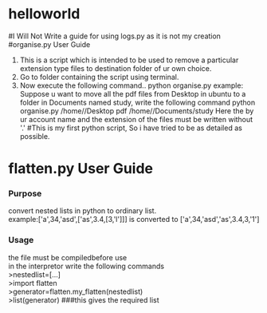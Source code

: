 # helloworld
#I Will Not Write a guide for using logs.py as it is not my creation
#organise.py User Guide
1. This is a script which is intended  to be used to remove a particular extension type files to destination folder of ur own choice.
2. Go to folder containing the script using terminal.
3. Now execute the following command..
	python organise.py <sourcefolder> <extension> <destinationfolder>
example:
	Suppose u want to move all the pdf files from Desktop in ubuntu to a folder in Documents named study, write the following command
	python organise.py /home/<username>/Desktop pdf /home/<username>/Documents/study
	Here the <username> by ur account name and the extension of the files must be written without '.'
#This is my first python script, So i have tried to be as detailed as possible.

<h1>flatten.py User Guide</h1>
<h3>Purpose</h3>
 convert nested lists in python to ordinary list.<br>
 example:['a',34,'asd',['as',3.4,[3,'l']]] is converted to ['a',34,'asd','as',3.4,3,'1']<br>
 <h3>Usage</h3>
 the file must be compiledbefore use<br>
 in the interpretor write the following commands<br>
 >nestedlist=[...]<br>
 >import flatten<br>
 >generator=flatten.my_flatten(nestedlist)<br>
 >list(generator)   ###this gives the required list
